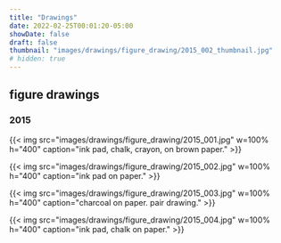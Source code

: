 ```yaml
---
title: "Drawings"
date: 2022-02-25T00:01:20-05:00
showDate: false
draft: false
thumbnail: "images/drawings/figure_drawing/2015_002_thumbnail.jpg"
# hidden: true
---
```


## figure drawings

### 2015

{{< img src="images/drawings/figure_drawing/2015_001.jpg" w=100% h="400" caption="ink pad, chalk, crayon, on brown paper." >}}

{{< img src="images/drawings/figure_drawing/2015_002.jpg" w=100% h="400" caption="ink pad on paper." >}}

{{< img src="images/drawings/figure_drawing/2015_003.jpg" w=100% h="400" caption="charcoal on paper. pair drawing." >}}

{{< img src="images/drawings/figure_drawing/2015_004.jpg" w=100% h="400" caption="ink pad, chalk on paper." >}}
